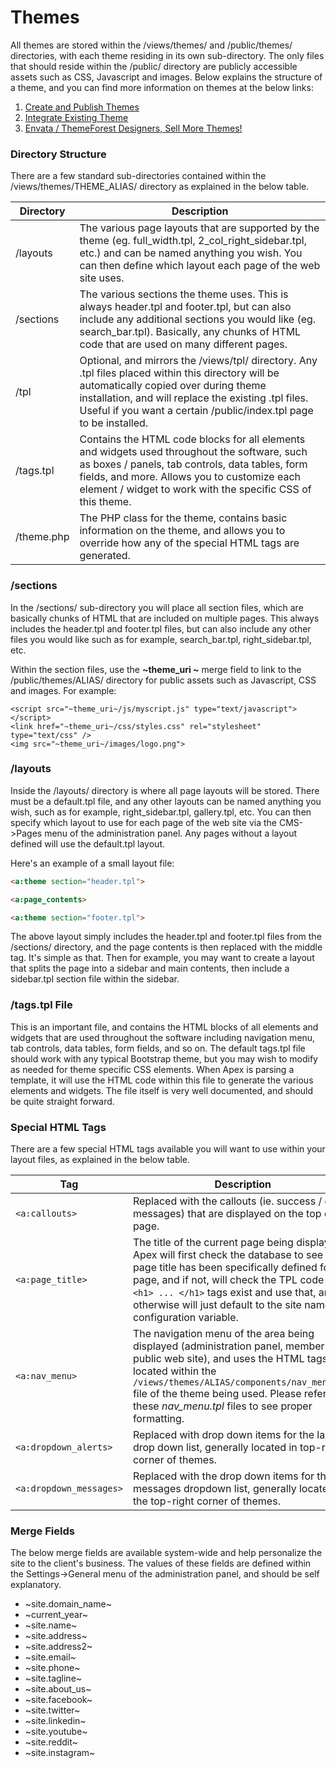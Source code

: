 
# Themes

All themes are stored within the /views/themes/ and /public/themes/ directories, with each theme residing in
its own sub-directory.  The only files that should reside within the /public/ directory are publicly
accessible assets such as CSS, Javascript and images. Below explains the structure of a theme, and you can
find more information on themes at the below links:

1. [Create and Publish Themes](themes_create.md)
2. [Integrate Existing Theme](themes_integrate.md)
3. [Envata / ThemeForest Designers, Sell More Themes!](themes_envato.md)


### Directory Structure

There are a few standard sub-directories contained within the /views/themes/THEME_ALIAS/ directory as
explained in the below table.

Directory | Description 
------------- |------------- 
/layouts | The various page layouts that are supported by the theme (eg. full_width.tpl, 2_col_right_sidebar.tpl, etc.) and can be named anything you wish.  You can then define which layout each page of the web site uses. 
/sections | The various sections the theme uses.  This is always header.tpl and footer.tpl, but can also include any additional sections you would like (eg. search_bar.tpl). Basically, any chunks of HTML code that are used on many different pages. 
/tpl | Optional, and mirrors the /views/tpl/ directory. Any .tpl files placed within this directory will be automatically copied over during theme installation, and will replace the existing .tpl files.  Useful if you want a certain /public/index.tpl page to be installed. 
/tags.tpl | Contains the HTML code blocks for all elements and widgets used throughout the software, such as boxes / panels, tab controls, data tables, form fields, and more.  Allows you to customize each element / widget to work with the specific CSS of this theme.
/theme.php | The PHP class for the theme, contains basic information on the theme, and allows you to override how any of the special HTML tags are generated.


### /sections

In the /sections/ sub-directory you will place all section files, which are basically chunks of HTML that are
included on multiple pages.  This always includes the header.tpl and footer.tpl files, but can also include
any other files you would like such as for example, search_bar.tpl, right_sidebar.tpl, etc.

Within the section files, use the **~theme_uri ~** merge field to link to the /public/themes/ALIAS/ directory
for public assets such as Javascript, CSS and images.  For example:

~~~
<script src="~theme_uri~/js/myscript.js" type="text/javascript"></script>
<link href="~theme_uri~/css/styles.css" rel="stylesheet" type="text/css" />
<img src="~theme_uri~/images/logo.png">
~~~


### /layouts

Inside the /layouts/ directory is where all page layouts will be stored.  There must be a default.tpl file,
and any other layouts can be named anything you wish, such as for example, right_sidebar.tpl, gallery.tpl,
etc.  You can then specify which layout to use for each page of the web site via the CMS->Pages menu of the
administration panel.  Any pages without a layout defined will use the default.tpl layout.

Here's an example of a small layout file:

~~~html
<a:theme section="header.tpl">

<a:page_contents>

<a:theme section="footer.tpl">
~~~

The above layout simply includes the header.tpl and footer.tpl files from the /sections/ directory, and the
page contents is then replaced with the middle tag.  It's simple as that.  Then for example, you may want to
create a layout that splits the page into a sidebar and main contents, then include a sidebar.tpl section file
within the sidebar.


### /tags.tpl File

This is an important file, and contains the HTML blocks of all elements and widgets that are used throughout the software including navigation menu, 
tab controls, data tables, form fields, and so on.  The default tags.tpl file should work with any typical Bootstrap theme, but you may 
wish to modify as needed for theme specific CSS elements.  When Apex is parsing a template, it will use the HTML code within this file to 
generate the various elements and widgets.  The file itself is very well documented, and should be quite straight forward.


### Special HTML Tags

There are a few special HTML tags available you will want to use within your layout files, as explained in the
below table.

Tag | Description 
------------- |------------- 
`<a:callouts>` | Replaced with the callouts (ie. success / error messages) that are displayed on the top of the page.
`<a:page_title>` | The title of the current page being displayed.  Apex will first check the database to see if a page title has been specifically defined for the page, and if not, will check the TPL code if any `<h1> ... </h1>` tags exist and use that, and otherwise will just default to the site name configuration variable. 
`<a:nav_menu>` | The navigation menu of the area being displayed (administration panel, member area, public web site), and uses the HTML tags located within the `/views/themes/ALIAS/components/nav_menu.tpl` file of the theme being used.  Please refer to these *nav_menu.tpl* files to see proper formatting.
`<a:dropdown_alerts>` | Replaced with drop down items for the larets drop down list, generally located in top-right corner of themes.
`<a:dropdown_messages>` | Replaced with the drop down items for the messages dropdown list, generally located in the top-right corner of themes.


### Merge Fields

The below merge fields are available system-wide and help personalize the site to the client's business.  The
values of these fields are defined within the Settings->General menu of the administration panel, and should be self explanatory.

* ~site.domain_name~
* ~current_year~
* ~site.name~
* ~site.address~
* ~site.address2~
* ~site.email~
* ~site.phone~
* ~site.tagline~
* ~site.about_us~
* ~site.facebook~
* ~site.twitter~
* ~site.linkedin~
* ~site.youtube~
* ~site.reddit~
* ~site.instagram~



